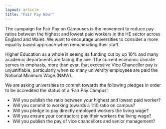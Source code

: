 ```yaml
---
layout: article
title: "Fair Pay Now!"
---
```


The campaign for Fair Pay on Campuses is the movement to reduce pay ratios between the highest and lowest paid workers in the HE sector across England and Wales. We want to encourage universities to consider a more equality based approach when remunerating their staff.

Higher Education as a whole is seeing its funding cut by up 10% and many academic departments are facing the axe. The current economic climate serves to emphasis, more than ever, that excessive Vice Chancellor pay is unjustifiable; particularly when so many university employees are paid the National Minimum Wage (NMW).

We are asking universities to commit towards the following pledges in order to be accredited the status of a ‘Fair Pay Campus’:

- Will you publish the ratio between your highest and lowest paid worker?
- Will you commit to working towards a 1:10 ratio on campus?
- Will you pledge to pay directly employed workers the living wage?
- Will you ensure your contractors pay their workers the living wage?
- Will you publish the pay of vice chancellors and senior management?
